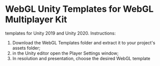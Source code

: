 # WebGL Unity Templates for WebGL Multiplayer Kit
 templates for Unity 2019 and Unity 2020.
 Instructions:
1. Download the WebGL Templates folder and extract it to your project's assets folder;
2. in the Unity editor open the Player Settings window;
3. In resolution and presentation, choose the desired WebGL template


